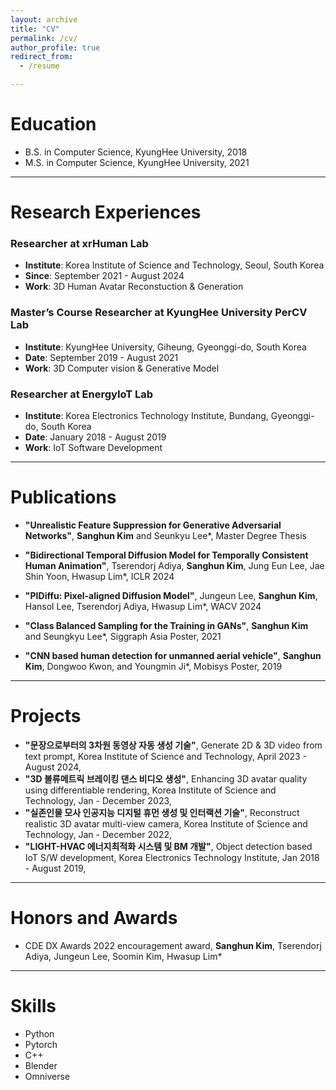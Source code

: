 ```yaml
---
layout: archive
title: "CV"
permalink: /cv/
author_profile: true
redirect_from:
  - /resume

---
```


Education
======
* B.S. in Computer Science, KyungHee University, 2018
* M.S. in Computer Science, KyungHee University, 2021

---

Research Experiences
==========

### Researcher at xrHuman Lab
- **Institute**: Korea Institute of Science and Technology, Seoul, South Korea
- **Since**: September 2021 - August 2024
- **Work**: 3D Human Avatar Reconstuction & Generation

### Master’s Course Researcher at KyungHee University PerCV Lab
- **Institute**: KyungHee University, Giheung, Gyeonggi-do, South Korea
- **Date**: September 2019 - August 2021
- **Work**: 3D Computer vision & Generative Model

### Researcher at EnergyIoT Lab
- **Institute**:  Korea Electronics Technology Institute, Bundang, Gyeonggi-do, South Korea
- **Date**: January 2018 - August 2019
- **Work**: IoT Software Development
---

Publications
======

- **"Unrealistic Feature Suppression for Generative Adversarial Networks"**, **Sanghun Kim** and Seunkyu Lee\*, Master Degree Thesis

- **"Bidirectional Temporal Diffusion Model for Temporally Consistent Human Animation"**, Tserendorj Adiya, **Sanghun Kim**, Jung Eun Lee, Jae Shin Yoon, Hwasup Lim\*, ICLR 2024

- **"PIDiffu: Pixel-aligned Diffusion Model"**, Jungeun Lee, **Sanghun Kim**, Hansol Lee, Tserendorj Adiya, Hwasup Lim\*, WACV 2024

- **"Class Balanced Sampling for the Training in GANs"**, **Sanghun Kim** and Seungkyu Lee\*, Siggraph Asia Poster, 2021

- **"CNN based human detection for unmanned aerial vehicle"**, **Sanghun Kim**, Dongwoo Kwon, and Youngmin Ji\*, Mobisys Poster, 2019

---

Projects
======
- **"문장으로부터의 3차원 동영상 자동 생성 기술"**, Generate 2D & 3D video from text prompt, Korea Institute of Science and Technology, April 2023 - August 2024,
- **"3D 볼류메트릭 브레이킹 댄스 비디오 생성"**, Enhancing 3D avatar quality using differentiable rendering, Korea Institute of Science and Technology, Jan - December 2023,
- **"실존인물 모사 인공지능 디지털 휴먼 생성 및 인터랙션 기술"**, Reconstruct realistic 3D avatar multi-view camera, Korea Institute of Science and Technology, Jan - December 2022,
- **"LIGHT-HVAC 에너지최적화 시스템 및 BM 개발"**, Object detection based IoT S/W development, Korea Electronics Technology Institute, Jan 2018 - August 2019,


---


Honors and Awards
======
* CDE DX Awards 2022 encouragement award, **Sanghun Kim**, Tserendorj Adiya, Jungeun Lee, Soomin Kim, Hwasup Lim\*

---

Skills
======
* Python
* Pytorch
* C++
* Blender
* Omniverse 
